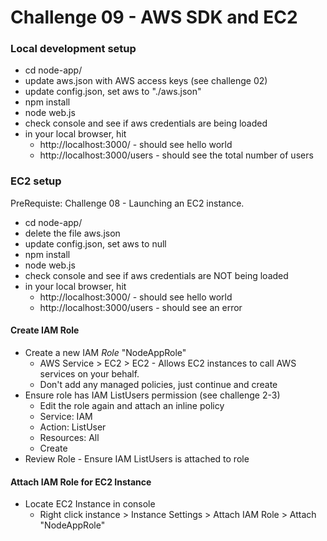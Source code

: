 Challenge 09 - AWS SDK and EC2
==================

### Local development setup

* cd node-app/
* update aws.json with AWS access keys (see challenge 02)
* update config.json, set aws to "./aws.json"
* npm install
* node web.js
* check console and see if aws credentials are being loaded
* in your local browser, hit 
	* http://localhost:3000/ - should see hello world
	* http://localhost:3000/users - should see the total number of users

### EC2 setup
PreRequiste: Challenge 08 - Launching an EC2 instance.

* cd node-app/
* delete the file aws.json
* update config.json, set aws to null
* npm install
* node web.js
* check console and see if aws credentials are NOT being loaded
* in your local browser, hit 
	* http://localhost:3000/ - should see hello world
	* http://localhost:3000/users - should see an error

#### Create IAM Role

* Create a new IAM *Role* "NodeAppRole"
	* AWS Service > EC2 > EC2 - Allows EC2 instances to call AWS services on your behalf.
	* Don't add any managed policies, just continue and create
* Ensure role has IAM ListUsers permission (see challenge 2-3)
	* Edit the role again and attach an inline policy
	* Service: IAM
	* Action: ListUser
	* Resources: All
	* Create
* Review Role - Ensure IAM ListUsers is attached to role


#### Attach IAM Role for EC2 Instance
* Locate EC2 Instance in console
	* Right click instance > Instance Settings > Attach IAM Role > Attach "NodeAppRole"


